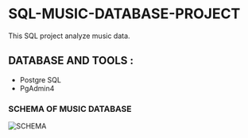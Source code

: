 # SQL-MUSIC-DATABASE-PROJECT
This SQL project analyze music data. 


## **DATABASE AND TOOLS** : 
- Postgre SQL
- PgAdmin4

### **SCHEMA OF MUSIC DATABASE**

![SCHEMA](https://github.com/ribashkarki/SQL-MUSIC-DATABASE-PROJECT/assets/24550413/b483e5ed-7aa7-4780-8a89-85d545257fe4)
